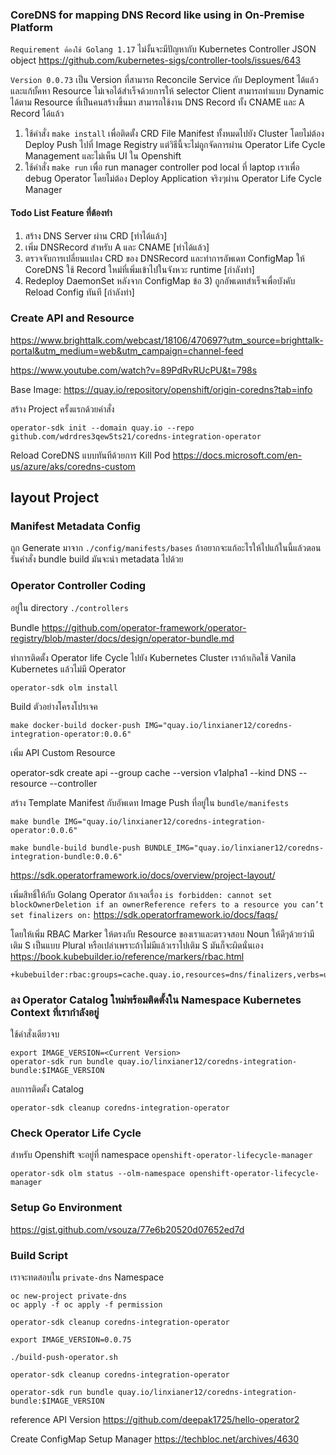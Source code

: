 ### CoreDNS for mapping DNS Record like using in On-Premise Platform

`Requirement ต้องใช้ Golang 1.17` ไม่งั้นจะมีปัญหากับ Kubernetes Controller JSON object https://github.com/kubernetes-sigs/controller-tools/issues/643

`Version 0.0.73` เป็น Version ที่สามารถ Reconcile Service กับ Deployment ได้แล้วและแก้บั้คหา Resource ไม่เจอได้สำเร็จด้วยการให้ selector Client สามารถทำแบบ Dynamic ได้ตาม Resource ที่เป็นคนสร้างขึ้นมา
สามารถใช้งาน DNS Record ทั้ง CNAME และ A Record ได้แล้ว

1. ใช้คำสั่ง `make install` เพื่อติดตั้ง CRD File Manifest ทั้งหมดไปยัง Cluster โดยไม่ต้อง Deploy Push ไปที่ Image Registry แต่วิธีนี้จะไม่ถูกจัดการผ่าน Operator Life Cycle Management และไม่เห็น UI ใน Openshift
2. ใช้คำสั่ง `make run` เพื่อ run manager controller pod local ที่ laptop เราเพื่อ debug Operator โดยไม่ต้อง Deploy Application จริงๆผ่าน Operator Life Cycle Manager

#### Todo List Feature ที่ต้องทำ 
1. สร้าง DNS Server ผ่าน CRD  [ทำได้แล้ว]
2. เพิ่ม DNSRecord สำหรับ A และ CNAME [ทำได้แล้ว]
3. ตรวจจับการเปลี่ยนแปลง CRD ของ DNSRecord และทำการอัพเดท ConfigMap ให้ CoreDNS ใช้ Record ใหม่ที่เพิ่มเข้าไปในจังหวะ runtime [กำลังทำ]
4. Redeploy DaemonSet หลังจาก ConfigMap ข้อ 3) ถูกอัพเดทสำเร็จเพื่อบังคับ Reload Config ทันที [กำลังทำ]


### Create API and Resource

https://www.brighttalk.com/webcast/18106/470697?utm_source=brighttalk-portal&utm_medium=web&utm_campaign=channel-feed

https://www.youtube.com/watch?v=89PdRvRUcPU&t=798s


Base Image: https://quay.io/repository/openshift/origin-coredns?tab=info

สร้าง Project ครั้งแรกด้วยคำสั่ง
```
operator-sdk init --domain quay.io --repo github.com/wdrdres3qew5ts21/coredns-integration-operator
```
Reload CoreDNS แบบทันทีด้วยการ Kill Pod
https://docs.microsoft.com/en-us/azure/aks/coredns-custom

## layout Project

### Manifest Metadata Config
ถูก Generate มาจาก `./config/manifests/bases` ถ้าอยากจะแก้อะไรให้ไปแก้ในนี้แล้วตอนรันคำสั่ง bundle build มันจะนำ metadata ไปด้วย

### Operator Controller Coding
อยู่ใน directory `./controllers`


Bundle
https://github.com/operator-framework/operator-registry/blob/master/docs/design/operator-bundle.md


ทำการติดตั้ง Operator life Cycle ไปยัง Kubernetes Cluster เราถ้าเกิดใช้ Vanila Kubernetes แล้วไม่มี Operator
```
operator-sdk olm install
```

Build ตัวอย่างโครงโปรเจค
```
make docker-build docker-push IMG="quay.io/linxianer12/coredns-integration-operator:0.0.6"
```

เพิ่ม API Custom Resource

operator-sdk create api --group cache --version v1alpha1 --kind DNS --resource --controller


สร้าง Template Manifest กับอัพเดท Image Push ที่อยู่ใน `bundle/manifests`

```
make bundle IMG="quay.io/linxianer12/coredns-integration-operator:0.0.6"

make bundle-build bundle-push BUNDLE_IMG="quay.io/linxianer12/coredns-integration-bundle:0.0.6"
```
https://sdk.operatorframework.io/docs/overview/project-layout/


เพิ่มสิทธิ์ให้กับ Golang Operator ถ้าเจอเรื่อง `is forbidden: cannot set blockOwnerDeletion if an ownerReference refers to a resource you can’t set finalizers on:`
https://sdk.operatorframework.io/docs/faqs/

โดยให้เพิ่ม RBAC Marker ให้ตรงกับ Resource ของเราและตรวจสอบ Noun ให้ดีๆด้วยว่ามีเติม S เป็นแบบ Plural หรือเปล่าเพราะถ้าไม่มีแล้วเราไปเติม S มันก็จะผิดนั่นเอง
https://book.kubebuilder.io/reference/markers/rbac.html
```
+kubebuilder:rbac:groups=cache.quay.io,resources=dns/finalizers,verbs=update
```

### ลง Operator Catalog ใหม่พร้อมติดตั้งใน Namespace Kubernetes Context ที่เรากำลังอยู่
ใช้คำสั่งเดียวจบ
```
export IMAGE_VERSION=<Current Version>
operator-sdk run bundle quay.io/linxianer12/coredns-integration-bundle:$IMAGE_VERSION
```
ลบการติดตั้ง Catalog 
```
operator-sdk cleanup coredns-integration-operator
```
### Check Operator Life Cycle
สำหรับ Openshift จะอยู่ที่ namespace `openshift-operator-lifecycle-manager`

```
operator-sdk olm status --olm-namespace openshift-operator-lifecycle-manager

```
### Setup Go Environment
https://gist.github.com/vsouza/77e6b20520d07652ed7d


### Build Script
เราจะทดสอบใน `private-dns` Namespace
```
oc new-project private-dns
oc apply -f oc apply -f permission 

operator-sdk cleanup coredns-integration-operator

export IMAGE_VERSION=0.0.75

./build-push-operator.sh 

operator-sdk cleanup coredns-integration-operator

operator-sdk run bundle quay.io/linxianer12/coredns-integration-bundle:$IMAGE_VERSION
```

reference API Version 
https://github.com/deepak1725/hello-operator2

Create ConfigMap Setup Manager
https://techbloc.net/archives/4630
